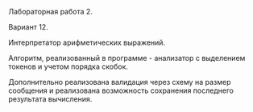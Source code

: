 Лабораторная работа 2.

Вариант 12.

Интерпретатор арифметических выражений.

Алгоритм, реализованный в программе - анализатор с выделением токенов и учетом порядка скобок.

Дополнительно реализована валидация через схему на размер сообщения и реализована возможность сохранения последнего результата вычисления.
